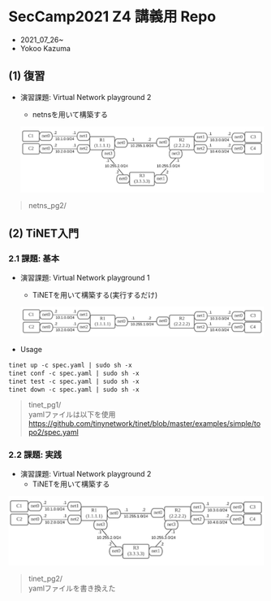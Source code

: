 # SecCamp2021 Z4 講義用 Repo
- 2021_07_26~  
- Yokoo Kazuma  

## (1) 復習
- 演習課題: Virtual Network playground 2  
  - netnsを用いて構築する
 
  ![](img/topo3.png)

>netns_pg2/

## (2) TiNET入門 
### 2.1 課題: 基本  
- 演習課題: Virtual Network playground 1  
  - TiNETを用いて構築する(実行するだけ)

  ![](img/topo2.png)

- Usage  

~~~
tinet up -c spec.yaml | sudo sh -x
tinet conf -c spec.yaml | sudo sh -x
tinet test -c spec.yaml | sudo sh -x
tinet down -c spec.yaml | sudo sh -x
~~~

>tinet_pg1/  
>yamlファイルは以下を使用   
>https://github.com/tinynetwork/tinet/blob/master/examples/simple/topo2/spec.yaml  

### 2.2 課題: 実践  
- 演習課題: Virtual Network playground 2  
  - TiNETを用いて構築する

 ![](img/topo3.png)

>tinet_pg2/  
>yamlファイルを書き換えた


